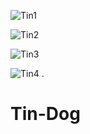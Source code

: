 ![Tin1](https://github.com/sanketuparate/Tin-Dog/assets/81017631/b808d4c7-6106-4b91-868f-da4dea5671ec)

![Tin2](https://github.com/sanketuparate/Tin-Dog/assets/81017631/905a4990-931a-44af-80a8-eea50fe384fb)

![Tin3](https://github.com/sanketuparate/Tin-Dog/assets/81017631/25a3294e-6603-4624-8c87-7fc7a76d97dd)

![Tin4](https://github.com/sanketuparate/Tin-Dog/assets/81017631/e4c16795-dc35-4fd3-8c95-42150ab61d38)
.
# Tin-Dog
